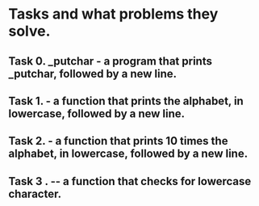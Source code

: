 # Tasks and what problems they solve.

## Task 0. _putchar -  a program that prints _putchar, followed by a new line.

## Task 1.  - a function that prints the alphabet, in lowercase, followed by a new line.

## Task 2.  -  a function that prints 10 times the alphabet, in lowercase, followed by a new line.

## Task 3 . -- a function that checks for lowercase character. 
